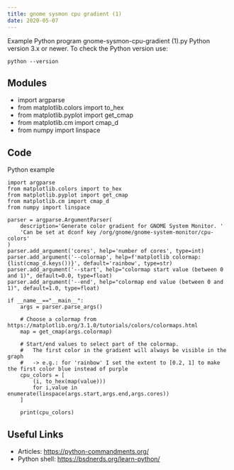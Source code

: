 ```yaml
---
title: gnome sysmon cpu gradient (1)
date: 2020-05-07
---
```

Example Python program gnome-sysmon-cpu-gradient (1).py
Python version 3.x or newer.
To check the Python version use:

    python --version

## Modules

* import argparse
* from matplotlib.colors import to_hex
* from matplotlib.pyplot import get_cmap
* from matplotlib.cm import cmap_d
* from numpy import linspace

## Code

Python example

    import argparse
    from matplotlib.colors import to_hex
    from matplotlib.pyplot import get_cmap
    from matplotlib.cm import cmap_d
    from numpy import linspace
    
    parser = argparse.ArgumentParser(
        description='Generate color gradient for GNOME System Monitor. '
        'Can be set at dconf key /org/gnome/gnome-system-monitor/cpu-colors'
    )
    parser.add_argument('cores', help='number of cores', type=int)
    parser.add_argument('--colormap', help=f'matplotlib colormap: {list(cmap_d.keys())}', default='rainbow', type=str)
    parser.add_argument('--start', help="colormap start value (between 0 and 1)", default=0.0, type=float)
    parser.add_argument('--end', help="colormap end value (between 0 and 1)", default=1.0, type=float)
    
    if __name__=="__main__":
        args = parser.parse_args()
    
        # Choose a colormap from https://matplotlib.org/3.1.0/tutorials/colors/colormaps.html
        map = get_cmap(args.colormap)
    
        # Start/end values to select part of the colormap.
        #   The first color in the gradient will always be visible in the graph
        #   -> e.g.: for 'rainbow' I set the extent to [0.2, 1] to make the first color blue instead of purple
        cpu_colors = [
            (i, to_hex(map(value)))
            for i,value in enumerate(linspace(args.start,args.end,args.cores))
        ]
    
        print(cpu_colors)
    

## Useful Links

- Articles: https://python-commandments.org/
- Python shell: https://bsdnerds.org/learn-python/
